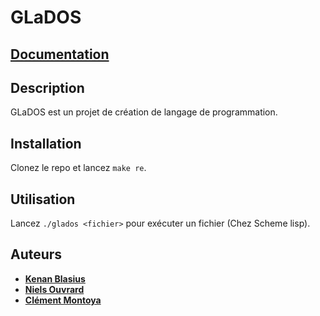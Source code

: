 # GLaDOS

## [Documentation](https://kenan-blasius.github.io/glados-doc/)

## Description

GLaDOS est un projet de création de langage de programmation.

## Installation

Clonez le repo et lancez `make re`.

## Utilisation

Lancez `./glados <fichier>` pour exécuter un fichier (Chez Scheme lisp).

## Auteurs

- [**Kenan Blasius**](https://github.com/Kenan-Blasius)
- [**Niels Ouvrard**](https://github.com/NielsOuvrard)
- [**Clément Montoya**](https://github.com/ClementMNT)

